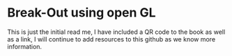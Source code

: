 # Break-Out using open GL

This is just the initial read me, I have included a QR code to the book as well as a link, I will continue to add resources to this github as we know more information.
